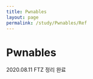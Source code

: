 ```yaml
---
title: Pwnables
layout: page
permalink: /study/Pwnables/Ref
---
```


Pwnables
===

2020.08.11 FTZ 정리 완료